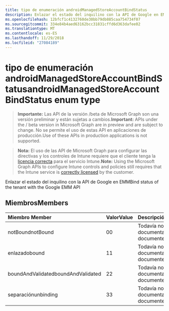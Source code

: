 ```yaml
---
title: tipo de enumeración androidManagedStoreAccountBindStatus
description: Enlazar el estado del inquilino con la API de Google en EMM
ms.openlocfilehash: 12bfcf1c4132760de30bb79db885caa754734f07
ms.sourcegitcommit: 334e84b4aed63162bcc31831cffd6d363dafee02
ms.translationtype: MT
ms.contentlocale: es-ES
ms.lasthandoff: 11/29/2018
ms.locfileid: "27084189"
---
```

# <a name="androidmanagedstoreaccountbindstatus-enum-type"></a><span data-ttu-id="8ec10-103">tipo de enumeración androidManagedStoreAccountBindStatus</span><span class="sxs-lookup"><span data-stu-id="8ec10-103">androidManagedStoreAccountBindStatus enum type</span></span>

> <span data-ttu-id="8ec10-104">**Importante:** Las API de la versión /beta de Microsoft Graph son una versión preliminar y están sujetas a cambios.</span><span class="sxs-lookup"><span data-stu-id="8ec10-104">**Important:** APIs under the / beta version in Microsoft Graph are in preview and are subject to change.</span></span> <span data-ttu-id="8ec10-105">No se permite el uso de estas API en aplicaciones de producción.</span><span class="sxs-lookup"><span data-stu-id="8ec10-105">Use of these APIs in production applications is not supported.</span></span>

> <span data-ttu-id="8ec10-106">**Nota:** El uso de las API de Microsoft Graph para configurar las directivas y los controles de Intune requiere que el cliente tenga la [licencia correcta](https://go.microsoft.com/fwlink/?linkid=839381) para el servicio Intune.</span><span class="sxs-lookup"><span data-stu-id="8ec10-106">**Note:** Using the Microsoft Graph APIs to configure Intune controls and policies still requires that the Intune service is [correctly licensed](https://go.microsoft.com/fwlink/?linkid=839381) by the customer.</span></span>

<span data-ttu-id="8ec10-107">Enlazar el estado del inquilino con la API de Google en EMM</span><span class="sxs-lookup"><span data-stu-id="8ec10-107">Bind status of the tenant with the Google EMM API</span></span>
## <a name="members"></a><span data-ttu-id="8ec10-108">Miembros</span><span class="sxs-lookup"><span data-stu-id="8ec10-108">Members</span></span>
|<span data-ttu-id="8ec10-109">Miembro	</span><span class="sxs-lookup"><span data-stu-id="8ec10-109">Member</span></span>|<span data-ttu-id="8ec10-110">Valor</span><span class="sxs-lookup"><span data-stu-id="8ec10-110">Value</span></span>|<span data-ttu-id="8ec10-111">Descripción</span><span class="sxs-lookup"><span data-stu-id="8ec10-111">Description</span></span>|
|:---|:---|:---|
|<span data-ttu-id="8ec10-112">notBound</span><span class="sxs-lookup"><span data-stu-id="8ec10-112">notBound</span></span>|<span data-ttu-id="8ec10-113">0</span><span class="sxs-lookup"><span data-stu-id="8ec10-113">0</span></span>|<span data-ttu-id="8ec10-114">Todavía no documentado</span><span class="sxs-lookup"><span data-stu-id="8ec10-114">Not yet documented</span></span>|
|<span data-ttu-id="8ec10-115">enlazado</span><span class="sxs-lookup"><span data-stu-id="8ec10-115">bound</span></span>|<span data-ttu-id="8ec10-116">1</span><span class="sxs-lookup"><span data-stu-id="8ec10-116">1</span></span>|<span data-ttu-id="8ec10-117">Todavía no documentado</span><span class="sxs-lookup"><span data-stu-id="8ec10-117">Not yet documented</span></span>|
|<span data-ttu-id="8ec10-118">boundAndValidated</span><span class="sxs-lookup"><span data-stu-id="8ec10-118">boundAndValidated</span></span>|<span data-ttu-id="8ec10-119">2</span><span class="sxs-lookup"><span data-stu-id="8ec10-119">2</span></span>|<span data-ttu-id="8ec10-120">Todavía no documentado</span><span class="sxs-lookup"><span data-stu-id="8ec10-120">Not yet documented</span></span>|
|<span data-ttu-id="8ec10-121">separación</span><span class="sxs-lookup"><span data-stu-id="8ec10-121">unbinding</span></span>|<span data-ttu-id="8ec10-122">3</span><span class="sxs-lookup"><span data-stu-id="8ec10-122">3</span></span>|<span data-ttu-id="8ec10-123">Todavía no documentado</span><span class="sxs-lookup"><span data-stu-id="8ec10-123">Not yet documented</span></span>|





